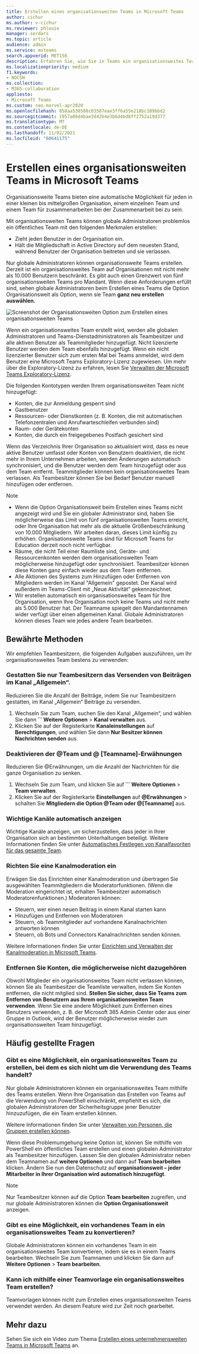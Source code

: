 ```yaml
---
title: Erstellen eines organisationsweiten Teams in Microsoft Teams
author: cichur
ms.author: v-cichur
ms.reviewer: phlouie
manager: serdars
ms.topic: article
audience: admin
ms.service: msteams
search.appverid: MET150
description: Erfahren Sie, wie Sie in Teams ein organisationsweites Team erstellen und verwalten, um für jeden in einer kleinen bis mittelgroßen Organisation eine automatische Zusammenarbeit zu ermöglichen.
ms.localizationpriority: medium
f1.keywords:
- NOCSH
ms.collection:
- M365-collaboration
appliesto:
- Microsoft Teams
ms.custom: seo-marvel-apr2020
ms.openlocfilehash: 058aa530508c03587eae3ff6a55e218bc109bbd2
ms.sourcegitcommit: 1957a06d4bae3d42b4e3b6d4bd8ff2752a19d377
ms.translationtype: MT
ms.contentlocale: de-DE
ms.lasthandoff: 11/02/2021
ms.locfileid: "60641175"
---
```

# <a name="create-an-organization-wide-team-in-microsoft-teams"></a>Erstellen eines organisationsweiten Teams in Microsoft Teams

Organisationsweite Teams bieten eine automatische Möglichkeit für jeden in einer kleinen bis mittelgroßen Organisation, einem einzelnen Team und einem Team für zusammenarbeiten bei der Zusammenarbeit bei zu sein.

Mit organisationsweiten Teams können globale Administratoren problemlos ein öffentliches Team mit den folgenden Merkmalen erstellen:
- Zieht jeden Benutzer in der Organisation ein. 
- Hält die Mitgliedschaft in Active Directory auf dem neuesten Stand, während Benutzer der Organisation beitreten und sie verlassen.

Nur globale Administratoren können organisationsweite Teams erstellen. Derzeit ist ein organisationsweites Team auf Organisationen mit nicht mehr als 10.000 Benutzern beschränkt. Es gibt auch einen Grenzwert von fünf organisationsweiten Teams pro Mandant. Wenn diese Anforderungen erfüllt sind, sehen globale Administratoren  beim Erstellen eines Teams die Option Organisationsweit als Option, wenn sie Team **ganz neu erstellen auswählen.** 

![Screenshot der Organisationsweiten Option zum Erstellen eines organisationsweiten Teams](media/create-org-wide-team.png "Screenshot der Organisationsweiten Option zum Erstellen eines organisationsweiten Teams")

Wenn ein organisationsweites Team erstellt wird, werden alle globalen Administratoren und Teams-Dienstadministratoren als Teambesitzer und alle aktiven Benutzer als Teammitglieder hinzugefügt. Nicht lizenzierte Benutzer werden dem Team ebenfalls hinzugefügt. Wenn ein nicht lizenzierter Benutzer sich zum ersten Mal bei Teams anmeldet, wird dem Benutzer eine Microsoft Teams Exploratory-Lizenz zugewiesen. Um mehr über die Exploratory-Lizenz zu erfahren, lesen Sie [Verwalten der Microsoft Teams Exploratory-Lizenz](teams-exploratory.md). 

Die folgenden Kontotypen werden Ihrem organisationsweiten Team nicht hinzugefügt:

- Konten, die zur Anmeldung gesperrt sind
- Gastbenutzer
- Ressourcen- oder Dienstkonten (z. B. Konten, die mit automatischen Telefonzentralen und Anrufwarteschleifen verbunden sind)
- Raum- oder Gerätekonten
- Konten, die durch ein freigegebenes Postfach gesichert sind

Wenn das Verzeichnis Ihrer Organisation so aktualisiert wird, dass es neue aktive Benutzer umfasst oder Konten von Benutzern deaktiviert, die nicht mehr in Ihrem Unternehmen arbeiten, werden Änderungen automatisch synchronisiert, und die Benutzer werden dem Team hinzugefügt oder aus dem Team entfernt. Teammitglieder können kein organisationsweites Team verlassen. Als Teambesitzer können Sie bei Bedarf Benutzer manuell hinzufügen oder entfernen.

> [!NOTE]
> - Wenn die Option Organisationsweit beim Erstellen eines Teams nicht angezeigt wird und Sie ein globaler Administrator sind, haben Sie möglicherweise das Limit von fünf organisationsweiten Teams erreicht, oder Ihre Organisation hat mehr als die aktuelle Größenbeschränkung von 10.000 Mitgliedern.  Wir arbeiten daran, dieses Limit künftig zu erhöhen. Organisationsweite Teams sind für Microsoft Teams for Education derzeit noch nicht verfügbar.
> - Räume, die nicht Teil einer Raumliste sind, Geräte- und Ressourcenkonten werden dem organisationsweiten Team möglicherweise hinzugefügt oder synchronisiert. Teambesitzer können diese Konten ganz einfach wieder aus dem Team entfernen.
> - Alle Aktionen des Systems zum Hinzufügen oder Entfernen von Mitgliedern werden im Kanal "Allgemein" gepostet. Der Kanal wird außerdem im Teams-Client mit „Neue Aktivität“ gekennzeichnet.
> - Wir erstellen automatisch ein organisationsweites Team für Ihre Organisation, wenn Ihre Organisation noch keine Teams und nicht mehr als 5.000 Benutzer hat. Der Teamname spiegelt den Mandantennamen wider verfügt über einen allgemeinen Kanal. Globale Administratoren können dieses Team wie jedes andere Team bearbeiten.

## <a name="best-practices"></a>Bewährte Methoden

Wir empfehlen Teambesitzern, die folgenden Aufgaben auszuführen, um Ihr organisationsweites Team bestens zu verwenden:

### <a name="allow-only-team-owners-to-post-to-the-general-channel"></a>Gestatten Sie nur Teambesitzern das Versenden von Beiträgen im Kanal „Allgemein“.

Reduzieren Sie die Anzahl der Beiträge, indem Sie nur Teambesitzern gestatten, im Kanal „Allgemein“ Beiträge zu versenden. 

1. Wechseln Sie zum Team, suchen Sie den Kanal „Allgemein“, und wählen Sie dann **˙˙˙ Weitere Optionen** > **Kanal verwalten** aus. 
2. Klicken Sie auf der Registerkarte **Kanaleinstellungen** auf **Berechtigungen**, und wählen Sie dann **Nur Besitzer können Nachrichten senden** aus.

### <a name="turn-off-team-and-team-name-mentions"></a>Deaktivieren der @Team und @ [Teamname]-Erwähnungen

Reduzieren Sie @Erwähnungen, um die Anzahl der Nachrichten für die ganze Organisation zu senken. 

1. Wechseln Sie zum Team, und klicken Sie auf **˙˙˙ Weitere Optionen**  >  **Team verwalten**. 
2. Klicken Sie auf der Registerkarte **Einstellungen** auf <strong>@Erwähnungen</strong> > schalten Sie **Mitgliedern die Option @Team oder @[Teamname]** aus. 

### <a name="automatically-show-important-channels"></a>Wichtige Kanäle automatisch anzeigen

Wichtige Kanäle anzeigen, um sicherzustellen, dass jeder in Ihrer Organisation sich an bestimmten Unterhaltungen beteiligt. Weitere Informationen finden Sie unter [Automatisches Festlegen von Kanalfavoriten für das gesamte Team](https://support.office.com/article/auto-favorite-channels-for-the-whole-team-a948272c-5aa5-429c-863c-4e1e1cd6b0f6). 

### <a name="set-up-channel-moderation"></a>Richten Sie eine Kanalmoderation ein

Erwägen Sie das Einrichten einer Kanalmoderation und übertragen Sie ausgewählten Teammitgliedern die Moderatorfunktionen. (Wenn die Moderation eingerichtet ist, erhalten Teambesitzer automatisch Moderatorenfunktionen.) Moderatoren können:

- Steuern, wer einen neuen Beitrag in einem Kanal starten kann
- Hinzufügen und Entfernen von Moderatoren
- Steuern, ob Teammitglieder auf vorhandene Kanalnachrichten antworten können
- Steuern, ob Bots und Connectors Kanalnachrichten senden können.

Weitere Informationen finden Sie unter [Einrichten und Verwalten der Kanalmoderation in Microsoft Teams](manage-channel-moderation-in-teams.md).

### <a name="remove-accounts-that-might-not-belong"></a>Entfernen Sie Konten, die möglicherweise nicht dazugehören

Obwohl Mitglieder ein organisationsweites Team nicht verlassen können, können Sie als Teambesitzer die Teamliste verwalten, indem Sie Konten entfernen, die nicht mitglied sind. **Stellen Sie sicher, dass Sie Teams zum Entfernen von Benutzern aus Ihrem organisationsweiten Team verwenden**. Wenn Sie eine andere Möglichkeit zum Entfernen eines Benutzers verwenden, z. B. der Microsoft 365 Admin Center oder aus einer Gruppe in Outlook, wird der Benutzer möglicherweise wieder zum organisationsweiten Team hinzugefügt.

## <a name="faq"></a>Häufig gestellte Fragen

### <a name="is-there-a-way-to-create-an-organization-wide-team-other-than-using-the-teams-client"></a>Gibt es eine Möglichkeit, ein organisationsweites Team zu erstellen, bei dem es sich nicht um die Verwendung des Teams handelt?

Nur globale Administratoren können ein organisationsweites Team mithilfe des Teams erstellen. Wenn Ihre Organisation das Erstellen von Teams auf die Verwendung von PowerShell einschränkt, empfiehlt es sich, die globalen Administratoren der Sicherheitsgruppe jener Benutzer hinzuzufügen, die ein Team erstellen können.

Weitere Informationen finden Sie unter [Verwalten von Personen, die Gruppen erstellen können](/microsoft-365/admin/create-groups/manage-creation-of-groups).

Wenn diese Problemumgehung keine Option ist, können Sie mithilfe von PowerShell ein öffentliches Team erstellen und einen globalen Administrator als Teambesitzer hinzufügen. Lassen Sie den globalen Administrator neben dem Teamnamen auf **weitere Optionen** und dann auf **Team bearbeiten** klicken. Ändern Sie nun den Datenschutz auf **organisationsweit – jeder Mitarbeiter in Ihrer Organisation wird automatisch hinzugefügt**. 

> [!NOTE]
> Nur Teambesitzer können auf die Option **Team bearbeiten** zugreifen, und nur globale Administratoren können die **Option Organisationsweit** anzeigen.

### <a name="is-there-a-way-to-convert-an-existing-team-to-an-organization-wide-team"></a>Gibt es eine Möglichkeit, ein vorhandenes Team in ein organisationsweites Team zu konvertieren?

Globale Administratoren können ein vorhandenes Team in ein organisationsweites Team konvertieren, indem sie es in einem Teams bearbeiten. Wechseln Sie zum Teamnamen und klicken Sie dann auf **Weitere Optionen**  >  **Team bearbeiten**.

### <a name="can-i-create-an-organization-wide-team-using-a-team-template"></a>Kann ich mithilfe einer Teamvorlage ein organisationsweites Team erstellen?

Teamvorlagen können nicht zum Erstellen eines organisationsweiten Teams verwendet werden. An diesem Feature wird zur Zeit noch gearbeitet. 

## <a name="see-also"></a>Mehr dazu

Sehen Sie sich ein Video zum Thema [Erstellen eines unternehmensweiten Teams in Microsoft Teams](https://support.office.com/article/037bb27a-bcc9-48fe-8d72-44d9482420a3) an.
